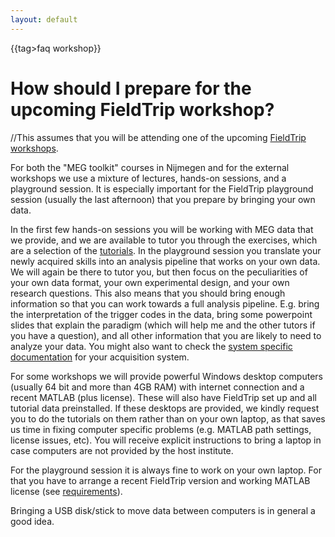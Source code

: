 ```yaml
---
layout: default
---
```


{{tag>faq workshop}}

# How should I prepare for the upcoming FieldTrip workshop?

//This assumes that you will be attending one of the upcoming [FieldTrip workshops](/workshop).

For both the "MEG toolkit" courses in Nijmegen and for the external workshops we use a mixture of lectures, hands-on sessions, and a playground session. It is especially important for the FieldTrip playground session (usually the last afternoon) that you prepare by bringing your own data. 

In the first few hands-on sessions you will be working with MEG data that we provide, and we are available to tutor you through the exercises, which are a selection of the [tutorials](/tutorial). In the playground session you translate your newly acquired skills into an analysis pipeline that works on your own data. We will again be there to tutor you, but then focus on the peculiarities of your own data format, your own experimental design, and your own research questions. This also means that you should bring enough information so that you can work towards a full analysis pipeline. E.g. bring the interpretation of the trigger codes in the data, bring some powerpoint slides that explain the paradigm (which will help me and the other tutors if you have a question), and all other information that you are likely to need to analyze your data. You might also want to check the [system specific documentation](/reading_data#getting_started_with_particular_meg_data_types) for your acquisition system. 

For some workshops we will provide powerful Windows desktop computers (usually 64 bit and more than 4GB RAM) with internet connection and a recent MATLAB (plus license). These will also have FieldTrip set up and all tutorial data preinstalled. If these desktops are provided, we kindly request you to do the tutorials on them rather than on your own laptop, as that saves us time in fixing computer specific problems (e.g. MATLAB path settings, license issues, etc). You will receive explicit instructions to bring a laptop in case computers are not provided by the host institute.

For the playground session it is always fine to work on your own laptop. For that you have to arrange a recent FieldTrip version and working MATLAB license (see [requirements](/faq/requirements)). 

Bringing a USB disk/stick to move data between computers is in general a good idea.
